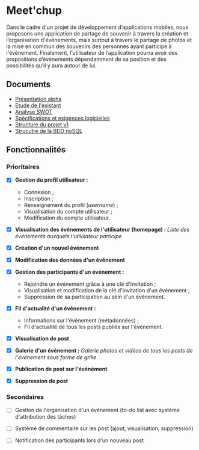# Meet'chup

Dans le cadre d'un projet de développement d’applications mobiles, nous proposons une application de partage de souvenir à travers la création et l’organisation d'événements, mais surtout à travers le partage de photos et la mise en commun des souvenirs des personnes ayant participé à l'événement. Finalement, l’utilisateur de l’application pourra avoir des propositions d’événements dépendamment de sa position et des possibilités qu’il y aura autour de lui. 

## Documents
- [Présentation alpha](https://drive.google.com/file/d/1ZGO9MbbfAIf93LiWpMzKrA8If6E0PA2b/view?usp=sharing)
- [Etude de l'existant](https://drive.google.com/open?id=1dvi5EvNyw7kZyFdUH3axu0LMX18wzy5c)
- [Analyse SWOT](https://drive.google.com/open?id=19Iicm-nQcSH5Vb7QUTyk_GuMpfyVZMBR)
- [Spécifications et exigences logicielles](https://drive.google.com/open?id=1LtdsV1Hzmf-GXyIK5n8pNXJICq-iCMpC)
- [Structure du projet v1](https://drive.google.com/open?id=13PAzsaL5OKqVBtK5_5msR4GY899Ziuiw)
- [Strucutre de la BDD noSQL](https://drive.google.com/open?id=1c6fhDJSLdEzjo41hr6k5a2avqoyh7IIr)

## Fonctionnalités

### Prioritaires
- [x] **Gestion du profil utilisateur :** 
    - Connexion ; 
    - Inscription ; 
    - Renseignement du profil (*username*) ; 
    - Visualisation du compte utilisateur ; 
    - Modification du compte utilisateur.
- [x] **Visualisation des événements de l'utilisateur (homepage) :** *Liste des événements auxquels l'utilisateur participe*
- [x] **Création d'un nouvel événement**
- [x] **Modification des données d'un événement**
- [x] **Gestion des participants d'un événement :** 
    - Rejoindre un événement grâce à une clé d'invitation ; 
    - Visualisation et modification de la clé d'invitation d'un événement ; 
    - Suppression de sa participation au sein d'un événement.
- [x] **Fil d'actualité d'un événement :** 
    - Informations sur l'événement (métadonnées) ; 
    - Fil d'actualité de tous les posts publiés sur l'événement.
- [x] **Visualisation de post**
- [x] **Galerie d'un événement :** *Galerie photos et vidéos de tous les posts de l'événement sous forme de grille*
- [x] **Publication de post sur l'événément**
- [x] **Suppression de post**


### Secondaires
- [ ] Gestion de l'organisation d'un événement (to-do list avec système d'attribution des tâches)
- [ ] Système de commentaire sur les post (ajout, visualisation, suppression)
- [ ] Notification des participants lors d'un nouveau post


